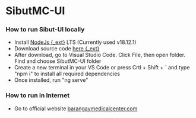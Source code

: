 # SibutMC-UI
 
### How to run Sibut-UI locally
- Install [NodeJs {_ext}](https://nodejs.org/dist/v18.16.1/node-v18.16.1-x64.msi) LTS (Currently used v18.12.1)
- Download source code [here {_ext}](https://github.com/Darwinsuuu/SibutMC-UI.git)
- After download, go to Visual Studio Code. Click File, then open folder. Find and choose SibutMC-UI folder
- Create a new terminal in your VS Code or press Crtl + Shift + ` and type "npm i" to install all required dependencies
- Once installed, run "ng serve"


### How to run in Internet
- Go to official website [barangaymedicalcenter.com]()
 
 <script src='https://cdn.jsdelivr.net/gh/eddymens/markdown-external-link-script@v1.0.0/main.min.js'></script>
